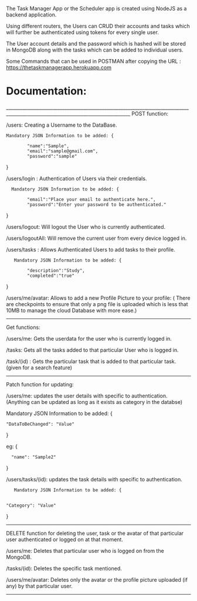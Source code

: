 The Task Manager App or the Scheduler app is created using NodeJS as a backend application.

Using different routers, the Users can CRUD their accounts and tasks which will further be authenticated using tokens for every single user.

The User account details and the password which is hashed will be stored in MongoDB along with the tasks which can be added to individual users.

Some Commands that can be used in POSTMAN after copying the URL : https://thetaskmanagerapp.herokuapp.com
 
 
 <h1> Documentation: </h1>
 ___________________________________________________________________________________________________________________________________
 POST function: 
 
/users: Creating a Username to the DataBase.

    Mandatory JSON Information to be added: {
            
            "name":"Sample",
            "email":"sample@gmail.com",
            "password":"sample"
}  


/users/login : Authentication of Users via their credentials.

      Mandatory JSON Information to be added: {
            
            "email":"Place your email to authenticate here.",
            "password":"Enter your password to be authenticated."

}  

/users/logout: Will logout the User who is currently authenticated.

/users/logoutAll: Will remove the current user from every device logged in.

/users/tasks : Allows Authenticated Users to add tasks to their profile. 

       Mandatory JSON Information to be added: {
            
            "description":"Study",
            "completed":"true"

}

/users/me/avatar: Allows to add a new Profile Picture to your profile: ( There are checkpoints to ensure that only a png file is uploaded which is less that 10MB to                                                                         manage the cloud Database with more ease.)

_______________________________________________________________________________________________________________________________________________________________

Get functions:

/users/me: Gets the userdata for the user who is currently logged in.

/tasks: Gets all the tasks added to that particular User who is logged in.

/task/(id) : Gets the particular task that is added to that particular task. (given for a search feature)

________________________________________________________________________________________________________________________________________________________________

Patch function for updating:

/users/me: updates the user details with specific to authentication. (Anything can be updated as long as it exists as category in the databse)


  Mandatory JSON Information to be added: {
  
        
    "DataToBeChanged": "Value"
  
  }
  
  eg:  {
      
      "name": "Sample2"
    
  }
  
  
  /users/tasks/(id): updates the task details with specific to authentication.
      
       Mandatory JSON Information to be added: {
  
        
    "Category": "Value"
  
  }
  
  _______________________________________________________________________________________________________________________________________________________________
  
  DELETE function for deleting the user, task or the avatar of that particular user authenticated or logged on at that moment.
  
  /users/me: Deletes that particular user who is logged on from the MongoDB.
  
  /tasks/(id): Deletes the specific task mentioned.
  
  /users/me/avatar: Deletes only the avatar or the profile picture uploaded (if any) by that particular user.
      
  ________________________________________________________________________________________________________________________________________________________________
  
























